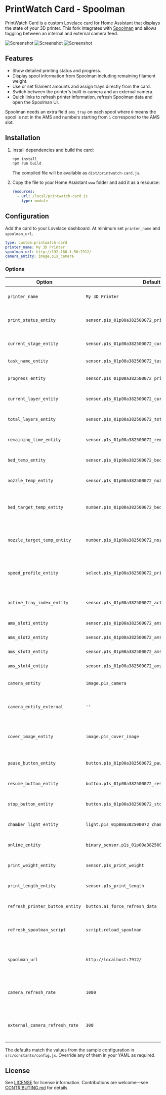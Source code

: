 # PrintWatch Card - Spoolman

PrintWatch Card is a custom Lovelace card for Home Assistant that displays the state of your 3D printer. This fork integrates with [Spoolman](https://github.com/Donkie/Spoolman) and allows toggling between an internal and external camera feed.

![Screenshot](assets/printwatch-spoolman2.png)
![Screenshot](assets/printwatch-spoolman3.png)
![Screenshot](assets/printwatch-spoolman4.png)

## Features

- Show detailed printing status and progress.
- Display spool information from Spoolman including remaining filament weight.
- Use or set filament amounts and assign trays directly from the card.
- Switch between the printer's built‑in camera and an external camera.
- Quick links to refresh printer information, refresh Spoolman data and open the Spoolman UI.

Spoolman needs an extra field `ams_tray` on each spool where `0` means the spool is not in the AMS and numbers starting from `1` correspond to the AMS slot.

## Installation

1. Install dependencies and build the card:

   ```bash
   npm install
   npm run build
   ```

   The compiled file will be available as `dist/printwatch-card.js`.

2. Copy the file to your Home Assistant `www` folder and add it as a resource:

   ```yaml
   resources:
     - url: /local/printwatch-card.js
       type: module
   ```

## Configuration

Add the card to your Lovelace dashboard. At minimum set `printer_name` and `spoolman_url`.

```yaml
type: custom:printwatch-card
printer_name: My 3D Printer
spoolman_url: http://192.168.1.50:7912/
camera_entity: image.p1s_camera
```

### Options

| Option | Default | Description |
|-------|---------|-------------|
| `printer_name` | `My 3D Printer` | Name displayed on the card. |
| `print_status_entity` | `sensor.p1s_01p00a382500072_print_status` | Sensor providing the overall print status. |
| `current_stage_entity` | `sensor.p1s_01p00a382500072_current_stage` | Current stage of the print. |
| `task_name_entity` | `sensor.p1s_01p00a382500072_task_name` | Name of the active job. |
| `progress_entity` | `sensor.p1s_01p00a382500072_print_progress` | Percentage progress of the print. |
| `current_layer_entity` | `sensor.p1s_01p00a382500072_current_layer` | Currently printed layer number. |
| `total_layers_entity` | `sensor.p1s_01p00a382500072_total_layer_count` | Total number of layers. |
| `remaining_time_entity` | `sensor.p1s_01p00a382500072_remaining_time` | Estimated time remaining. |
| `bed_temp_entity` | `sensor.p1s_01p00a382500072_bed_temperature` | Bed temperature sensor. |
| `nozzle_temp_entity` | `sensor.p1s_01p00a382500072_nozzle_temperature` | Nozzle temperature sensor. |
| `bed_target_temp_entity` | `number.p1s_01p00a382500072_bed_target_temperature` | Number entity for setting the bed temperature. |
| `nozzle_target_temp_entity` | `number.p1s_01p00a382500072_nozzle_target_temperature` | Number entity for setting the nozzle temperature. |
| `speed_profile_entity` | `select.p1s_01p00a382500072_printing_speed` | Select entity for the printing speed profile. |
| `active_tray_index_entity` | `sensor.p1s_01p00a382500072_active_tray_index` | Sensor indicating the active AMS tray. |
| `ams_slot1_entity` | `sensor.p1s_01p00a382500072_ams_1_tray_1` | Sensor for AMS slot 1. |
| `ams_slot2_entity` | `sensor.p1s_01p00a382500072_ams_1_tray_2` | Sensor for AMS slot 2. |
| `ams_slot3_entity` | `sensor.p1s_01p00a382500072_ams_1_tray_3` | Sensor for AMS slot 3. |
| `ams_slot4_entity` | `sensor.p1s_01p00a382500072_ams_1_tray_4` | Sensor for AMS slot 4. |
| `camera_entity` | `image.p1s_camera` | Camera entity for the printer. |
| `camera_entity_external` | `''` | Optional external camera entity. |
| `cover_image_entity` | `image.p1s_cover_image` | Preview image entity for completed prints. |
| `pause_button_entity` | `button.p1s_01p00a382500072_pause_printing` | Button to pause the print. |
| `resume_button_entity` | `button.p1s_01p00a382500072_resume_printing` | Button to resume printing. |
| `stop_button_entity` | `button.p1s_01p00a382500072_stop_printing` | Button to stop the print. |
| `chamber_light_entity` | `light.p1s_01p00a382500072_chamber_light` | Toggle for the chamber light. |
| `online_entity` | `binary_sensor.p1s_01p00a382500072_online` | Indicates if the printer is online. |
| `print_weight_entity` | `sensor.p1s_print_weight` | Sensor with filament weight used. |
| `print_length_entity` | `sensor.p1s_print_length` | Sensor with filament length used. |
| `refresh_printer_button_entity` | `button.a1_force_refresh_data` | Button to refresh printer state. |
| `refresh_spoolman_script` | `script.reload_spoolman` | Script that reloads Spoolman data. |
| `spoolman_url` | `http://localhost:7912/` | URL of your Spoolman instance. **Must be changed**. |
| `camera_refresh_rate` | `1000` | Internal camera refresh interval in ms. |
| `external_camera_refresh_rate` | `300` | External camera refresh interval in ms. |

The defaults match the values from the sample configuration in `src/constants/config.js`. Override any of them in your YAML as required.

## License

See [LICENSE](LICENSE) for license information. Contributions are welcome—see [CONTRIBUTING.md](CONTRIBUTING.md) for details.
